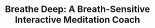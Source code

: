 ---
name: "Breath Sensitive Interactive Meditation Coach"
title: "Breathe Deep: A Breath-Sensitive Interactive Meditation Coach"
project: null
event: "Pervasive Health Conference"
authors:
- name: "Shamehki, A."
- name: "Bickmore, T."
year: 2018
resources:
- name: "pervasive18"
  src: "pervasive18.pdf"
external_url: null
draft: false 
headless: true
---
